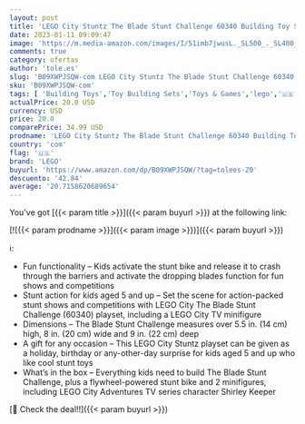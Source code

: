 ```yaml
---
layout: post
title: 'LEGO City Stuntz The Blade Stunt Challenge 60340 Building Toy Set for Boys  Girls  and Kids Ages 5+  154 Pieces '
date: 2023-01-11 09:09:47
image: 'https://m.media-amazon.com/images/I/51imb7jwusL._SL500_._SL400_.jpg'
comments: true
category: ofertas
author: 'tole.es'
slug: 'B09XWPJSQW-com LEGO City Stuntz The Blade Stunt Challenge 60340 Building...'
sku: 'B09XWPJSQW-com'
tags: [ 'Building Toys','Toy Building Sets','Toys & Games','lego','🇺🇸', ]
actualPrice: 20.0 USD
currency: USD
price: 20.0
comparePrice: 34.99 USD
prodname: 'LEGO City Stuntz The Blade Stunt Challenge 60340 Building Toy Set for Boys  Girls  and Kids Ages 5+  154 Pieces '
country: 'com'
flag: '🇺🇸'
brand: 'LEGO'
buyurl: 'https://www.amazon.com/dp/B09XWPJSQW/?tag=tolees-20'
descuento: '42.84'
average: '20.7158620689654'
---
```


You've got [{{< param title >}}]({{< param buyurl >}}) at the following link:

[![{{< param prodname >}}]({{< param image >}})]({{< param buyurl >}})

ℹ️:

- Fun functionality – Kids activate the stunt bike and release it to crash through the barriers and activate the dropping blades function for fun shows and competitions
- Stunt action for kids aged 5 and up – Set the scene for action-packed stunt shows and competitions with LEGO City The Blade Stunt Challenge (60340) playset, including a LEGO City TV minifigure
- Dimensions – The Blade Stunt Challenge measures over 5.5 in. (14 cm) high, 8 in. (20 cm) wide and 9 in. (22 cm) deep
- A gift for any occasion – This LEGO City Stuntz playset can be given as a holiday, birthday or any-other-day surprise for kids aged 5 and up who like cool stunt toys
- What’s in the box – Everything kids need to build The Blade Stunt Challenge, plus a flywheel-powered stunt bike and 2 minifigures, including LEGO City Adventures TV series character Shirley Keeper

[🛒 Check the deal!!]({{< param buyurl >}})
